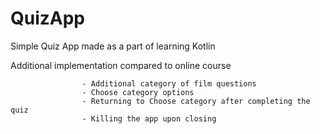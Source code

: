 # QuizApp
Simple Quiz App made as a part of learning Kotlin

Additional implementation compared to online course

                    - Additional category of film questions
                    - Choose category options
                    - Returning to Choose category after completing the quiz
                    - Killing the app upon closing
